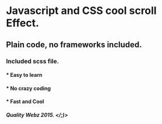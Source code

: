 # Javascript and CSS cool scroll Effect.
## Plain code, no frameworks included.
### Included scss file.

  #### * Easy to learn
  #### * No crazy coding
  #### * Fast and Cool

##### Quality Webz 2015. </;)>
